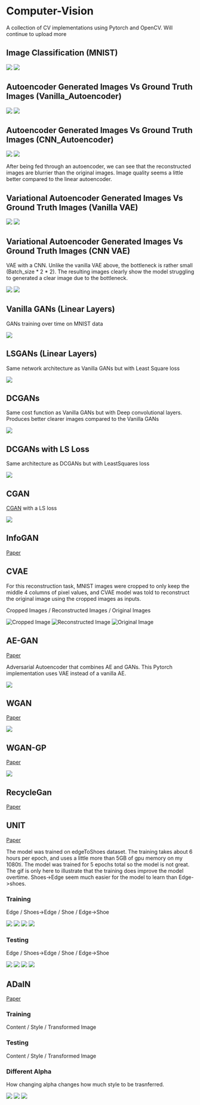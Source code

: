 # Computer-Vision

A collection of CV implementations using Pytorch and OpenCV. Will continue to upload more 

## Image Classification (MNIST)

![](MNIST/prediction.png)
![](MNIST/confusion_matrix.png)

## Autoencoder Generated Images Vs Ground Truth Images (Vanilla_Autoencoder)

![](Linear_Autoencoder/Linear_Autoencoder.png)
![](Ground_Truth.png)

## Autoencoder Generated Images Vs Ground Truth Images (CNN_Autoencoder)

![](AutoEncoder_Generated.png)
![](Ground_Truth.png)

After being fed through an autoencoder, we can see that the reconstructed images are blurrier than the original images. Image quality seems a little better compared to the linear autoencoder.

## Variational Autoencoder Generated Images Vs Ground Truth Images (Vanilla VAE)

![](Vanilla_VAE/Vanilla_VAE_Generated.png)
![](Ground_Truth.png)

## Variational Autoencoder Generated Images Vs Ground Truth Images (CNN VAE)

VAE with a CNN. Unlike the vanilla VAE above, the bottleneck is rather small (Batch_size * 2 * 2). The resulting images clearly show the model struggling to generated a clear image due to the bottleneck. 

![](CNN_VAE/cnn_vae_generated.png)
![](Ground_Truth.png)

## Vanilla GANs (Linear Layers)

GANs training over time on MNIST data

![](Vanilla_GANs.gif)

## LSGANs (Linear Layers)

Same network architecture as Vanilla GANs but with Least Square loss

![](LS_GANs/ls_GANs.gif)

## DCGANs

Same cost function as Vanilla GANs but with Deep convolutional layers. Produces better clearer images compared to the Vanilla GANs

![](DC-GANs/movie.gif)

## DCGANs with LS Loss

Same architecture as DCGANs but with LeastSquares loss 

![](LS_DCGANs/ls-dcgan.gif)

## CGAN

[CGAN](https://arxiv.org/abs/1411.1784) with a LS loss

![](CGAN/movie.gif)


## InfoGAN 

[Paper](https://arxiv.org/abs/1606.03657)

## CVAE 

For this reconstruction task, MNIST images were cropped to only keep the middle 4 columns of pixel values, and CVAE model was told to reconstruct the original image using the cropped images as inputs. 

Cropped Images / Reconstructed Images / Original Images

![Cropped Image](CVAE/cropped_image.png) ![Reconstructed Image](CVAE/output_image.png) ![Original Image](CVAE/original_image.png)

## AE-GAN 

[Paper](https://arxiv.org/pdf/1511.05644.pdf)

Adversarial Autoencoder that combines AE and GANs. This Pytorch implementation uses VAE instead of a vanilla AE. 

![](AEGAN/movie.gif)

## WGAN

[Paper](https://arxiv.org/pdf/1701.07875.pdf)

![](WGAN/movie.gif)

## WGAN-GP

[Paper](https://arxiv.org/pdf/1704.00028.pdf)

![](wgan_gp/movie.gif)

## RecycleGan

[Paper](https://arxiv.org/pdf/1808.05174.pdf)

## UNIT

[Paper](https://arxiv.org/pdf/1703.00848.pdf)

The model was trained on edgeToShoes dataset. The training takes about 6 hours per epoch, and uses a little more than 5GB of gpu memory on my 1080ti. The model was trained for 5 epochs total so the model is not great. The gif is only here to illustrate that the training does improve the model overtime. Shoes->Edge seem much easier for the model to learn than Edge->shoes. 

### Training
Edge / Shoes->Edge / Shoe / Edge->Shoe

![](UNIT/train_images/input.gif)
![](UNIT/train_images/x2_1_recon_image.gif)
![](UNIT/train_images/target.gif)
![](UNIT/train_images/x1_2_recon_image.gif)

### Testing
Edge / Shoes->Edge / Shoe / Edge->Shoe

![](UNIT/test_images/input.gif)
![](UNIT/test_images/x2_1_recon.gif)
![](UNIT/test_images/target.gif)
![](UNIT/test_images/x1_2_recon.gif)

## ADaIN

[Paper](https://arxiv.org/pdf/1703.06868.pdf)

### Training

Content / Style / Transformed Image

### Testing

Content / Style / Transformed Image

### Different Alpha

How changing alpha changes how much style to be trasnferred. 

![](ADaIN/img/DiffAlpha/content_image_.gif)
![](ADaIN/img/DiffAlpha/style_image_.gif)
![](ADaIN/img/DiffAlpha/transformed_image_.gif)



